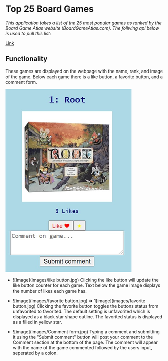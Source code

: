 # Top 25 Board Games

*This application takes a list of the 25 most popular games as ranked by the Board Game Atlas website (BoardGameAtlas.com). The follwing api below is used to pull this list:*

[Link](https://api.boardgameatlas.com/api/search?order_by/rank&client_id=at1HSHmb21)


## Functionality

These games are displayed on the webpage with the name, rank, and image of the game. Below each game there is a like button, a favorite button, and a comment form.

![Image](images/game.jpg)


- ![Image](images/like button.jpg) 
Clicking the like button will update the like button counter for each game. Text below the game image displays the number of likes each game has.

- ![image](images/favorite button.jpg) => 1[image](images/favorite button.jpg) 
Clicking the favorite button toggles the buttons status from unfavorited to favorited. The default setting is unfavorited which is displayed as a black star shape outline. The favorited status is displayed as a filled in yellow star.

- ![image](images/Comment form.jpg)
Typing a comment and submitting it using the "Submit comment" button will post your comment to the Comment section at the bottom of the page. The comment will appear with the name of the game commented followed by the users input, seperated by a colon.

